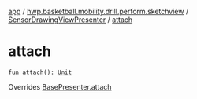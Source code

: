 [app](../../index.md) / [hwp.basketball.mobility.drill.perform.sketchview](../index.md) / [SensorDrawingViewPresenter](index.md) / [attach](.)

# attach

`fun attach(): `[`Unit`](https://kotlinlang.org/api/latest/jvm/stdlib/kotlin/-unit/index.html)

Overrides [BasePresenter.attach](../../hwp.basketball.mobility/-base-presenter/attach.md)

